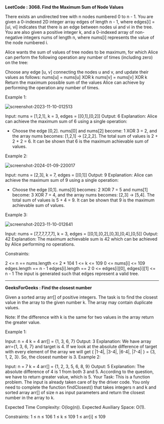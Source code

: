 **LeetCode : 3068. Find the Maximum Sum of Node Values**

There exists an undirected tree with n nodes numbered 0 to n - 1. You are given a 0-indexed 2D integer array edges of length n - 1, where edges[i] = [ui, vi] indicates that there is an edge between nodes ui and vi in the tree. You are also given a positive integer k, and a 0-indexed array of non-negative integers nums of length n, where nums[i] represents the value of the node numbered i.

Alice wants the sum of values of tree nodes to be maximum, for which Alice can perform the following operation any number of times (including zero) on the tree:

Choose any edge [u, v] connecting the nodes u and v, and update their values as follows:
nums[u] = nums[u] XOR k
nums[v] = nums[v] XOR k
Return the maximum possible sum of the values Alice can achieve by performing the operation any number of times.

 

Example 1:

![screenshot-2023-11-10-012513](https://github.com/NilayKantharia/100-Days-Coding-Challenge/assets/125391394/14a889e4-e969-40f6-a30c-5b1ec3a631e7)



Input: nums = [1,2,1], k = 3, edges = [[0,1],[0,2]]
Output: 6
Explanation: Alice can achieve the maximum sum of 6 using a single operation:
- Choose the edge [0,2]. nums[0] and nums[2] become: 1 XOR 3 = 2, and the array nums becomes: [1,2,1] -> [2,2,2].
The total sum of values is 2 + 2 + 2 = 6.
It can be shown that 6 is the maximum achievable sum of values.


Example 2:


![screenshot-2024-01-09-220017](https://github.com/NilayKantharia/100-Days-Coding-Challenge/assets/125391394/4049cf88-5759-472e-9d51-0a0af623c106)


Input: nums = [2,3], k = 7, edges = [[0,1]]
Output: 9
Explanation: Alice can achieve the maximum sum of 9 using a single operation:
- Choose the edge [0,1]. nums[0] becomes: 2 XOR 7 = 5 and nums[1] become: 3 XOR 7 = 4, and the array nums becomes: [2,3] -> [5,4].
The total sum of values is 5 + 4 = 9.
It can be shown that 9 is the maximum achievable sum of values.


Example 3:

![screenshot-2023-11-10-012641](https://github.com/NilayKantharia/100-Days-Coding-Challenge/assets/125391394/b6f7df3b-0b28-4859-b808-9e5687dae762)



Input: nums = [7,7,7,7,7,7], k = 3, edges = [[0,1],[0,2],[0,3],[0,4],[0,5]]
Output: 42
Explanation: The maximum achievable sum is 42 which can be achieved by Alice performing no operations.
 

Constraints:

2 <= n == nums.length <= 2 * 104
1 <= k <= 109
0 <= nums[i] <= 109
edges.length == n - 1
edges[i].length == 2
0 <= edges[i][0], edges[i][1] <= n - 1
The input is generated such that edges represent a valid tree.


****

**GeeksForGeeks : Find the closest number**

Given a sorted array arr[] of positive integers. The task is to find the closest value in the array to the given number k. The array may contain duplicate values.

Note: If the difference with k is the same for two values in the array return the greater value.

Example 1:

Input: 
n = 4
k = 4
arr[] = {1, 3, 6, 7}
Output: 
3
Explanation:
We have array arr={1, 3, 6, 7} and target is 4. If we look at the absolute difference of target with every element of the array we will get { |1-4|, |3-4|, |6-4|, |7-4| }  = {3, 1, 2, 3}. So, the closest number is 3.
Example 2:

Input:
n = 7
k = 4
arr[] = {1, 2, 3, 5, 6, 8, 9}
Output:
5
Explanation:
The absolute difference of 4 is 1 from both 3 and 5. According to the question, we have to return greater value, which is 5.
Your Task:
This is a function problem. The input is already taken care of by the driver code. You only need to complete the function findClosest() that takes integers n and k and sorted array arr[] of size n as input parameters and return the closest number in the array to k. 

Expected Time Complexity: O(log(n)).
Expected Auxiliary Space: O(1).

Constraints:
1 ≤ n ≤ 106
1 ≤ k ≤ 109
1 ≤ arr[i] ≤ 109
